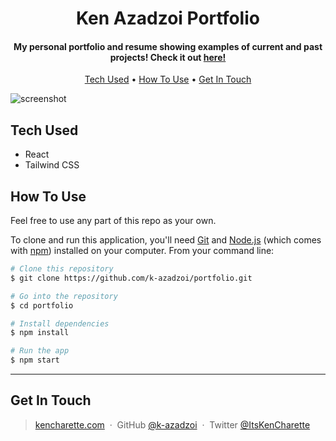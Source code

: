 <h1 align="center">
  Ken Azadzoi Portfolio
  <br>
</h1>

<h4 align="center">My personal portfolio and resume showing examples of current and past projects! Check it out 
  <a href="https://kencharette.com"> here! </a> </h4>

<p align="center">
  <a href="#tech-used">Tech Used</a> •
  <a href="#how-to-use">How To Use</a> •
  <a href="#get-in-touch">Get In Touch</a>
</p>

![screenshot](https://i.imgur.com/Y7ZyKXp.png)

## Tech Used
* React
* Tailwind CSS

## How To Use

Feel free to use any part of this repo as your own. 

To clone and run this application, you'll need [Git](https://git-scm.com) and [Node.js](https://nodejs.org/en/download/) (which comes with [npm](http://npmjs.com)) installed on your computer. From your command line:

```bash
# Clone this repository
$ git clone https://github.com/k-azadzoi/portfolio.git

# Go into the repository
$ cd portfolio

# Install dependencies
$ npm install

# Run the app
$ npm start
```

---
## Get In Touch
> [kencharette.com](https://kencharette.com) &nbsp;&middot;&nbsp;
> GitHub [@k-azadzoi](https://github.com/k-azadzoi) &nbsp;&middot;&nbsp;
> Twitter [@ItsKenCharette](https://twitter.com/ItsKenCharette)
